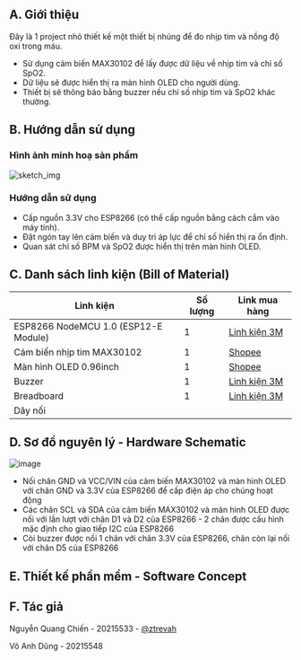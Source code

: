 ## A. Giới thiệu
  Đây là 1 project nhỏ thiết kế một thiết bị nhúng để đo nhịp tim và nồng độ oxi trong máu.
  - Sử dụng cảm biến MAX30102 để lấy được dữ liệu về nhịp tim và chỉ số SpO2.
  - Dữ liệu sẽ được hiển thị ra màn hình OLED cho người dùng.
  - Thiết bị sẽ thông báo bằng buzzer nếu chỉ số nhịp tim và SpO2 khác thường.
## B.  Hướng dẫn sử dụng
### Hình ảnh minh hoạ sản phẩm
![sketch_img](https://github.com/ztrevah/SpO2/assets/93901738/473c8b42-57cc-43ff-8469-9798860ff3f1)
### Hướng dẫn sử dụng
- Cấp nguồn 3.3V cho ESP8266 (có thể cấp nguồn bằng cách cắm vào máy tính).
- Đặt ngón tay lên cảm biến và duy trì áp lực để chỉ số hiển thị ra ổn định.
- Quan sát chỉ số BPM và SpO2 được hiển thị trên màn hình OLED.
## C. Danh sách linh kiện (Bill of Material)
| Linh kiện | Số lượng | Link mua hàng | 
| --- | --- | ---|
| ESP8266 NodeMCU 1.0 (ESP12-E Module) | 1 | [Linh kiện 3M](https://chotroihn.vn/module-iot-esp8266-esp-12e-cp2102-k1b7-6-8g) |
| Cảm biến nhịp tim MAX30102 | 1 | [Shopee](https://shopee.vn/Module-c%E1%BA%A3m-bi%E1%BA%BFn-nh%E1%BB%8Bp-tim-v%C3%A0-n%E1%BB%93ng-%C4%91%E1%BB%99-oxy-trong-m%C3%A1u-MAX30102-1.8-3.3V-5V-i.70782946.7316453605?sp_atk=435a61c9-8578-41a7-a56f-f4a583c9aab2&xptdk=435a61c9-8578-41a7-a56f-f4a583c9aab2) |
| Màn hình OLED 0.96inch | 1 | [Shopee](https://shopee.vn/M%C3%A0n-h%C3%ACnh-hi%E1%BB%83n-th%E1%BB%8B-128x64-Oled-0.96-Inch-giao-Ti%E1%BA%BFp-I2C-chuy%C3%AAn-d%E1%BB%A5ng-SSD1315-SSD1306-i.16504852.12103032615?sp_atk=41724e15-7898-42fd-bf72-608a1e33ee42&xptdk=41724e15-7898-42fd-bf72-608a1e33ee42) |
| Buzzer | 1 | [Linh kiện 3M](https://chotroihn.vn/coi-chip-9-5x12mm) |
| Breadboard | 1 | [Linh kiện 3M]([https://chotroihn.vn/coi-chip-9-5x12mm](https://chotroihn.vn/board-test-mb-102-16-5x5-5)) |
| Dây nối |  |  |

## D. Sơ đồ nguyên lý - Hardware Schematic
![image](https://github.com/ztrevah/SpO2/assets/93901738/0c9eb88e-fda1-45c0-95fc-70ebf8d9ecd0)
- Nối chân GND và VCC/VIN của cảm biến MAX30102 và màn hình OLED với chân GND và 3.3V của ESP8266 để cấp điện áp cho chúng hoạt động
- Các chân SCL và SDA của cảm biến MAX30102 và màn hình OLED được nối với lần lượt với chân D1 và D2 của ESP8266 - 2 chân được cấu hình mặc định cho giao tiếp I2C của ESP8266
- Còi buzzer được nối 1 chân với chân 3.3V của ESP8266, chân còn lại nối với chân D5 của ESP8266
## E.  Thiết kế phần mềm - Software Concept
   
## F. Tác giả
   Nguyễn Quang Chiến - 20215533 - [@ztrevah](https://github.com/ztrevah/SpO2)
   
   Võ Anh Dũng - 20215548

